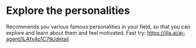 # Explore the personalities
Recommends you various famous personalities in your field, so that you can explore and learn about them and feel motivated.
Fast try: https://illa.ai/ai-agent/ILAfx4p1C7tk/detail
